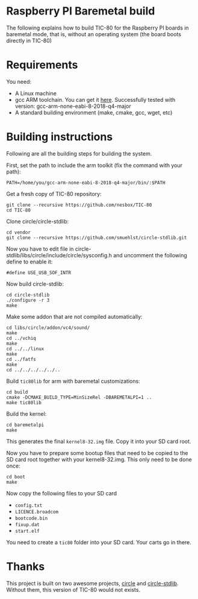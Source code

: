
# Raspberry PI Baremetal build

The following explains how to build TIC-80 for the Raspberry PI boards in baremetal mode, that is, without an operating system (the board boots directly in TIC-80)

# Requirements

You need:

- A Linux machine
- gcc ARM toolchain. You can get it [here](https://developer.arm.com/tools-and-software/open-source-software/developer-tools/gnu-toolchain/gnu-rm/downloads). Successfully tested with version: gcc-arm-none-eabi-8-2018-q4-major
- A standard building environment (make, cmake, gcc, wget, etc)

# Building instructions

Following are all the building steps for building the system.

First, set the path to include the arm toolkit (fix the command with your path):

```
PATH=/home/you/gcc-arm-none-eabi-8-2018-q4-major/bin/:$PATH
```

Get a fresh copy of TIC-80 repository:

```
git clone --recursive https://github.com/nesbox/TIC-80
cd TIC-80
```

Clone circle/circle-stdlib:

```
cd vendor
git clone --recursive https://github.com/smuehlst/circle-stdlib.git
```

Now you have to edit file in circle-stdlib/libs/circle/include/circle/sysconfig.h and uncomment the following define to enable it:
```
#define USE_USB_SOF_INTR
```

Now build circle-stdlib:

```
cd circle-stdlib
./configure -r 3
make
```

Make some addon that are not compiled automatically:

```
cd libs/circle/addon/vc4/sound/
make
cd ../vchiq
make
cd ../../linux
make
cd ../fatfs
make
cd ../../../../../..
```

Build `tic80lib` for arm with baremetal customizations:

```
cd build
cmake -DCMAKE_BUILD_TYPE=MinSizeRel -DBAREMETALPI=1 ..
make tic80lib
```

Build the kernel:

```
cd baremetalpi
make
```

This generates the final `kernel8-32.img` file. Copy it into your SD card root.

Now you have to prepare some bootup files that need to be copied to the SD card root together with your kernel8-32.img. This only need to be done once:

```
cd boot
make
```

Now copy the following files to your SD card

- `config.txt`
- `LICENCE.broadcom`
- `bootcode.bin`
- `fixup.dat`
- `start.elf`

You need to create a `tic80` folder into your SD card. Your carts go in there.

# Thanks

This project is built on two awesome projects, [circle](https://github.com/rsta2/circle) and [circle-stdlib](https://github.com/smuehlst/circle-stdlib). Without them, this version of TIC-80 would not exists.

